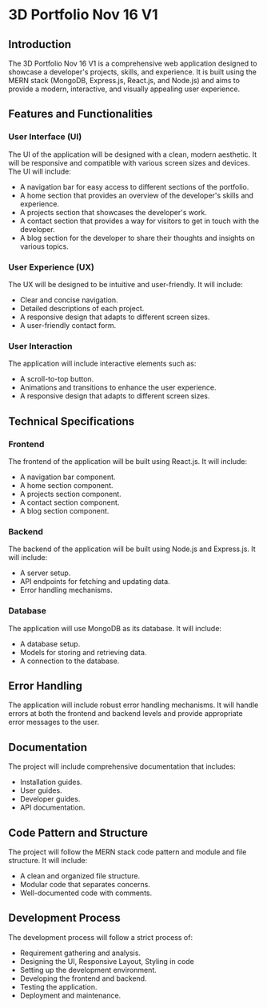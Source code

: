# 3D Portfolio Nov 16 V1

## Introduction

The 3D Portfolio Nov 16 V1 is a comprehensive web application designed to showcase a developer's projects, skills, and experience. It is built using the MERN stack (MongoDB, Express.js, React.js, and Node.js) and aims to provide a modern, interactive, and visually appealing user experience.

## Features and Functionalities

### User Interface (UI)

The UI of the application will be designed with a clean, modern aesthetic. It will be responsive and compatible with various screen sizes and devices. The UI will include:

- A navigation bar for easy access to different sections of the portfolio.
- A home section that provides an overview of the developer's skills and experience.
- A projects section that showcases the developer's work.
- A contact section that provides a way for visitors to get in touch with the developer.
- A blog section for the developer to share their thoughts and insights on various topics.

### User Experience (UX)

The UX will be designed to be intuitive and user-friendly. It will include:

- Clear and concise navigation.
- Detailed descriptions of each project.
- A responsive design that adapts to different screen sizes.
- A user-friendly contact form.

### User Interaction

The application will include interactive elements such as:

- A scroll-to-top button.
- Animations and transitions to enhance the user experience.
- A responsive design that adapts to different screen sizes.

## Technical Specifications

### Frontend

The frontend of the application will be built using React.js. It will include:

- A navigation bar component.
- A home section component.
- A projects section component.
- A contact section component.
- A blog section component.

### Backend

The backend of the application will be built using Node.js and Express.js. It will include:

- A server setup.
- API endpoints for fetching and updating data.
- Error handling mechanisms.

### Database

The application will use MongoDB as its database. It will include:

- A database setup.
- Models for storing and retrieving data.
- A connection to the database.

## Error Handling

The application will include robust error handling mechanisms. It will handle errors at both the frontend and backend levels and provide appropriate error messages to the user.

## Documentation

The project will include comprehensive documentation that includes:

- Installation guides.
- User guides.
- Developer guides.
- API documentation.

## Code Pattern and Structure

The project will follow the MERN stack code pattern and module and file structure. It will include:

- A clean and organized file structure.
- Modular code that separates concerns.
- Well-documented code with comments.

## Development Process

The development process will follow a strict process of:

- Requirement gathering and analysis.
- Designing the UI, Responsive Layout, Styling in code
- Setting up the development environment.
- Developing the frontend and backend.
- Testing the application.
- Deployment and maintenance.